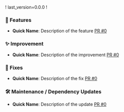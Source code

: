 ! last_version=0.0.0
!

### 🚀 Features

- **Quick Name**: Description of the feature [PR #0](link)

### ✨ Improvement

- **Quick Name**: Description of the improvement [PR #0](link)

### 🐛 Fixes

- **Quick Name**: Description of the fix [PR #0](link)

### 🛠️ Maintenance / Dependency Updates

- **Quick Name**: Description of the update [PR #0](link)
